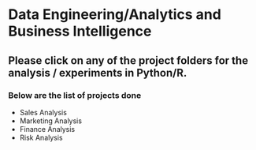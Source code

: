 # Data Engineering/Analytics and Business Intelligence
## Please click on any of the project folders for the analysis / experiments in Python/R.
### Below are the list of projects done
* Sales Analysis
* Marketing Analysis
* Finance Analysis
* Risk Analysis

